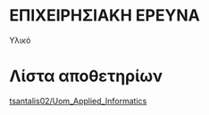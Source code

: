 # ΕΠΙΧΕΙΡΗΣΙΑΚΗ ΕΡΕΥΝΑ

Υλικό

# Λίστα αποθετηρίων

[tsantalis02/Uom_Applied_Informatics](https://github.com/tsantalis02/Uom_Applied_Informatics/tree/main/Semester_06/Operations_Research)